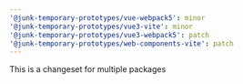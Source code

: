 ```yaml
---
'@junk-temporary-prototypes/vue-webpack5': minor
'@junk-temporary-prototypes/vue3-vite': minor
'@junk-temporary-prototypes/vue3-webpack5': patch
'@junk-temporary-prototypes/web-components-vite': patch
---
```


This is a changeset for multiple packages
